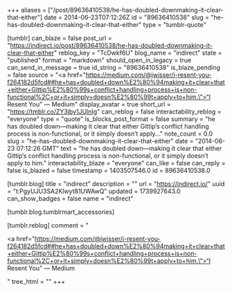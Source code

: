 +++
aliases = ["/post/89636410538/he-has-doubled-downmaking-it-clear-that-either"]
date = 2014-06-23T07:12:26Z
id = "89636410538"
slug = "he-has-doubled-downmaking-it-clear-that-either"
type = "tumblr-quote"

[tumblr]
can_blaze = false
post_url = "https://indirect.io/post/89636410538/he-has-doubled-downmaking-it-clear-that-either"
reblog_key = "TcDwkf6U"
blog_name = "indirect"
state = "published"
format = "markdown"
should_open_in_legacy = true
can_send_in_message = true
id_string = "89636410538"
is_blaze_pending = false
source = "<a href=\"https://medium.com/@jwisser/i-resent-you-f264182d5fcd##he+has+doubled+down%E2%80%94making+it+clear+that+either+Gittip%E2%80%99s+conflict+handling+process+is+non-functional%2C+or+it+simply+doesn%E2%80%99t+apply+to+him.\">“I Resent You” — Medium</a>"
display_avatar = true
short_url = "https://tmblr.co/ZY3jby1JUlnIg"
can_reblog = false
interactability_reblog = "everyone"
type = "quote"
is_blocks_post_format = false
summary = "he has doubled down—making it clear that either Gittip’s conflict handling process is non-functional, or it simply doesn’t apply..."
note_count = 0.0
slug = "he-has-doubled-downmaking-it-clear-that-either"
date = "2014-06-23 07:12:26 GMT"
text = "he has doubled down—making it clear that either Gittip’s conflict handling process is non-functional, or it simply doesn’t apply to him."
interactability_blaze = "everyone"
can_like = false
can_reply = false
is_blazed = false
timestamp = 1403507546.0
id = 89636410538.0

[tumblr.blog]
title = "indirect"
description = ""
url = "https://indirect.io/"
uuid = "t:PgyUJU3SA2Klwyt81UWAwQ"
updated = 1739927643.0
can_show_badges = false
name = "indirect"

[tumblr.blog.tumblrmart_accessories]

[tumblr.reblog]
comment = "<p><a href=\"https://medium.com/@jwisser/i-resent-you-f264182d5fcd##he+has+doubled+down%E2%80%94making+it+clear+that+either+Gittip%E2%80%99s+conflict+handling+process+is+non-functional%2C+or+it+simply+doesn%E2%80%99t+apply+to+him.\">“I Resent You” — Medium</a></p>"
tree_html = ""
+++
